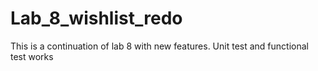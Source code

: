 # Lab_8_wishlist_redo

This is a continuation of lab 8 with new features. 
Unit test and functional test works